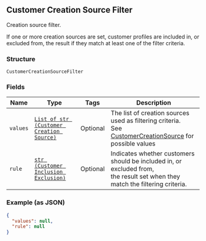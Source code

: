 ## Customer Creation Source Filter

Creation source filter.

If one or more creation sources are set, customer profiles are included in,
or excluded from, the result if they match at least one of the filter
criteria.

### Structure

`CustomerCreationSourceFilter`

### Fields

| Name | Type | Tags | Description |
|  --- | --- | --- | --- |
| `values` | [`List of str (Customer Creation Source)`](/doc/models/customer-creation-source.md) | Optional | The list of creation sources used as filtering criteria.<br>See [CustomerCreationSource](#type-customercreationsource) for possible values |
| `rule` | [`str (Customer Inclusion Exclusion)`](/doc/models/customer-inclusion-exclusion.md) | Optional | Indicates whether customers should be included in, or excluded from,<br>the result set when they match the filtering criteria. |

### Example (as JSON)

```json
{
  "values": null,
  "rule": null
}
```

